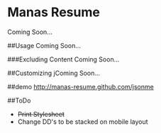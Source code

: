 Manas Resume
=======

Coming Soon...

##Usage
Coming Soon... 

###Excluding Content
Coming Soon...

##Customizing
jComing Soon...

##demo
http://manas-resume.github.com/jsonme

##ToDo

  * ~~Print Stylesheet~~
  * Change DD's to be stacked on mobile layout